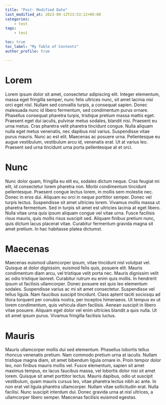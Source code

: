 ```yaml
---
title: "Post: Modified Date"
last_modified_at: 2023-09-13T23:53:12+09:00
categories:
    - test
tags:
    - test

toc: true
toc_label: "My Table of Contents"
author_profile: true

---
```

# Lorem
Lorem ipsum dolor sit amet, consectetur adipiscing elit. Integer elementum, massa eget fringilla semper, nunc felis ultrices nunc, sit amet lacinia nisi orci eget nisl. Nullam sed convallis turpis, a consequat sapien. Donec malesuada nunc id libero fermentum, sed condimentum purus ornare. Phasellus consequat pharetra turpis, tristique pretium massa mattis eget. Praesent eget dui iaculis, pulvinar metus sodales, blandit nisi. Praesent eu urna metus. Cras pharetra velit pharetra tincidunt congue. Nulla aliquam nulla eget metus venenatis, nec dapibus nisl varius. Suspendisse vitae purus mauris. Nunc ac est elit. Maecenas ac posuere urna. Pellentesque eu augue vestibulum, vestibulum arcu id, venenatis erat. Ut at varius leo. Praesent sed urna tincidunt urna porta pellentesque at et orci.

# Nunc
Nunc dolor quam, fringilla eu elit eu, sodales dictum neque. Cras feugiat mi elit, id consectetur lorem pharetra non. Morbi condimentum tincidunt pellentesque. Praesent congue lectus lorem, in mollis sem molestie nec. Donec in eros dui. Aliquam eu orci in neque porttitor semper. Donec vel turpis lectus. Suspendisse sit amet ultricies lorem. Vivamus mollis massa ut pharetra fermentum. Sed in turpis sit amet est ultricies lacinia at eget libero. Nulla vitae urna quis ipsum aliquam congue vel vitae urna. Fusce facilisis risus mauris, quis mollis risus suscipit sed. Aliquam finibus pretium nunc, quis dictum lacus placerat vitae. Curabitur fermentum gravida magna sit amet pretium. In hac habitasse platea dictumst.

# Maecenas
Maecenas euismod ullamcorper ipsum, vitae tincidunt nisl volutpat vel. Quisque at dolor dignissim, euismod felis quis, posuere elit. Mauris condimentum diam arcu, vel tristique velit porta nec. Mauris dignissim velit ac odio tristique laoreet. Curabitur rutrum eu enim quis mollis. In hendrerit ipsum ut facilisis ullamcorper. Donec posuere est quis leo elementum sodales. Suspendisse varius ac mi sit amet consectetur. Suspendisse vel tellus ligula. Nam faucibus suscipit tincidunt. Class aptent taciti sociosqu ad litora torquent per conubia nostra, per inceptos himenaeos. Ut tempus ex ut lorem condimentum, quis vehicula diam facilisis. Aenean suscipit in libero vitae posuere. Aliquam eget dolor vel enim ultricies blandit a quis nulla. Ut sit amet ipsum purus. Vivamus fringilla facilisis luctus.

# Mauris
Mauris ullamcorper mollis dui sed elementum. Phasellus lobortis tellus rhoncus venenatis pretium. Nam commodo pretium urna at iaculis. Nullam tristique magna diam, sit amet bibendum ligula ornare in. Proin tempor dolor leo, non finibus mauris mollis vel. Fusce elementum, sapien sit amet maximus tempus, ex lacus faucibus massa, vel lobortis dolor nisi sit amet lorem. Quisque sit amet porttitor lectus. Mauris dapibus, odio ut suscipit vestibulum, quam mauris cursus leo, vitae pharetra lectus nibh ac ante. In non erat vel ligula pharetra ullamcorper. Nullam vitae sollicitudin erat. Nulla facilisi. Nunc suscipit interdum dui. Donec gravida urna at nisl ultrices, a ullamcorper libero semper. Maecenas facilisis euismod egestas.